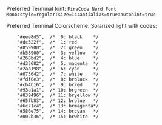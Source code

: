 
Preferred Terminal font: 
`FiraCode Nerd Font Mono:style=regular:size=14:antialias=true:autohint=true`

Preferred Terminal Colorscheme: Solarized light with codes:

```
	"#eee8d5",  /*  0: black    */
	"#dc322f",  /*  1: red      */
	"#859900",  /*  2: green    */
	"#b58900",  /*  3: yellow   */
	"#268bd2",  /*  4: blue     */
	"#d33682",  /*  5: magenta  */
	"#2aa198",  /*  6: cyan     */
	"#073642",  /*  7: white    */
	"#fdf6e3",  /*  8: brblack  */
	"#cb4b16",  /*  9: brred    */
	"#93a1a1",  /* 10: brgreen  */
	"#839496",  /* 11: bryellow */
	"#657b83",  /* 12: brblue   */
	"#6c71c4",  /* 13: brmagenta*/
	"#586e75",  /* 14: brcyan   */
	"#002b36",  /* 15: brwhite  */
```
